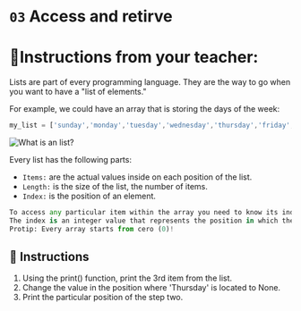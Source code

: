# `03` Access and retirve

# 📝Instructions from your teacher:

Lists are part of every programming language. They are the way to go when you want to have a "list of elements."

For example, we could have an array that is storing the days of the week:
```js
my_list = ['sunday','monday','tuesday','wednesday','thursday','friday','saturday'];
```

![What is an list?](http://i.imgur.com/DbmSOHT.png)

Every list has the following parts:
- `Items:` are the actual values inside on each position of the list.
- `Length:` is the size of the list, the number of items.
- `Index:` is the position of an element.
```py
To access any particular item within the array you need to know its index (position).
The index is an integer value that represents the position in which the element is located.
Protip: Every array starts from cero (0)!
```

## 📝 Instructions

1. Using the print() function, print the 3rd item from the list.
2. Change the value in the position where 'Thursday' is located to None.
3. Print the particular position of the step two.



